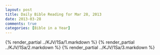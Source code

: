 ```yaml
---
layout: post
title: Daily Bible Reading for Mar 28, 2013
date: 2013-03-28
comments: true
categories: [Bible in a Year]
---
```

{% render_partial ../KJV/1Sa/1.markdown %}
{% render_partial ../KJV/1Sa/2.markdown %}
{% render_partial ../KJV/1Sa/3.markdown %}
